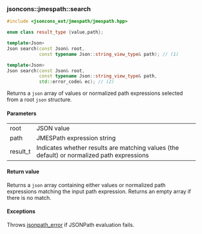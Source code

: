 ### jsoncons::jmespath::search

```c++
#include <jsoncons_ext/jmespath/jmespath.hpp>

enum class result_type {value,path};

template<Json>
Json search(const Json& root, 
            const typename Json::string_view_type& path); // (1)

template<Json>
Json search(const Json& root, 
            const typename Json::string_view_type& path,
            std::error_code& ec); // (2)
```

Returns a `json` array of values or normalized path expressions selected from a root `json` structure.

#### Parameters

<table>
  <tr>
    <td>root</td>
    <td>JSON value</td> 
  </tr>
  <tr>
    <td>path</td>
    <td>JMESPath expression string</td> 
  </tr>
  <tr>
    <td>result_t</td>
    <td>Indicates whether results are matching values (the default) or normalized path expressions</td> 
  </tr>
</table>

#### Return value

Returns a `json` array containing either values or normalized path expressions matching the input path expression. 
Returns an empty array if there is no match.

#### Exceptions

Throws [jsonpath_error](jsonpath_error.md) if JSONPath evaluation fails.



